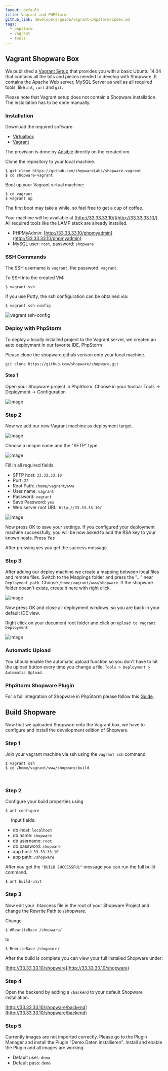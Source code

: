 ```yaml
---
layout: default
title: Vagrant and PHPStorm
github_link: developers-guide/vagrant-phpstorm/index.md
tags:
  - phpstorm
  - vagrant
  - tools
---
```

## Vagrant Shopware Box

We published a [Vagrant Setup](https://github.com/shopwareLabs/shopware-vagrant) that provides you with a basic Ubuntu 14.04 that contains all the bits and pieces needed to develop with Shopware.
It contains the Apache Web server, MySQL Server as well as all required tools, like `ant`, `curl` and `git`.

Please note that Vagrant setup does not contain a Shopware installation. The installation has to be done manually.

### Installation

Download the required software:

 - [Virtualbox](https://www.virtualbox.org/wiki/Downloads)
 - [Vagrant](https://www.vagrantup.com/downloads)

The provision is done by [Ansible](http://www.ansibleworks.com/docs/) directly on the created vm.

Clone the repository to your local machine.

	$ git clone https://github.com/shopwareLabs/shopware-vagrant
    $ cd shopware-vagrant

Boot up your Vagrant virtual machine:

    $ cd vagrant
    $ vagrant up

The first boot may take a while, so feel free to get a cup of coffee.

Your machine will be available at [http://33.33.33.10/](http://33.33.33.10/).
All required tools like the LAMP stack are already installed.

- PHPMyAdmin: [http://33.33.33.10/phpmyadmin](http://33.33.33.10/phpmyadmin)
- MySQL user: `root`, password: `shopware`


### SSH Commands

The SSH username is `vagrant`, the password: `vagrant`.

To SSH into the created VM:

    $ vagrant ssh


If you use Putty, the ssh configuration can be obtained via:

    $ vagrant ssh-config


![vagrant ssh-config](img/ssh-config.png)

### Deploy with PhpStorm

To deploy a locally installed project to the Vagrant server, we created an auto deployment in our favorite IDE, PhpStorm

Please clone the shopware github verison onto your local machine.

`git clone https://github.com/shopware/shopware.git`

#### Step 1
Open your Shopware project in PhpStorm.
Choose in your toolbar Tools -> Deployment -> Configuration

![image](img/toolbar-deploy.png)

### Step 2
Now we add our new Vagrant machine as deployment target.

![image](img/deployment-root.png)

Choose a unique name and the "SFTP" type.

![image](img/deployment-add.png)

Fill in all required fields.

* SFTP host: `33.33.33.10`
* Port: `22`
* Root Path: `/home/vagrant/www`
* User name: `vagrant`
* Password: `vagrant`
* Save Password: `yes`
* Web server root URL: `http://33.33.33.10/`

![image](img/deployment-conf.png)

Now press OK to save your settings.
If you configured your deployment machine successfully, you will be now asked to add the RSA key to your known hosts. Press *Yes*

After pressing yes you get the success message.

### Step 3
After adding our deploy machine we create a mapping between local files and remote files.
Switch to the Mappings folder and press the "..." near `Deployment path`.
Choose `/home/vagrant/www/shopware`. If the shopware folder doesn't exists, create it here with right click.

![image](img/deployment-map.png)

Now press OK and close all deployment windows, so you are back in your default IDE view.

Right click on your document root folder and click on `Upload to Vagrant Deployment`

![image](img/deployment-upload.png)

### Automatic Upload

You should enable the automatic upload function so you don't have to hit the upload button every time you change a file: `Tools > Deployment > Automatic Upload`.

### PhpStorm Shopware Plugin

For a full integration of Shopware in PhpStorm please follow this [Guide](https://confluence.jetbrains.com/display/PhpStorm/Shopware+development+with+PhpStorm).

## Build Shopware

Now that we uploaded Shopware onto the Vagrant box, we have to configure and install the development edition of Shopware.

### Step 1
Join your vagrant machine via ssh using the `vagrant ssh` command

    $ vagrant ssh
    $ cd /home/vagrant/www/shopware/build
  
### Step 2
Configure your build properties using

    $ ant configure
  
Input fields:

- db-host: `localhost`
- db name: `shopware`
- db username: `root`
- db password: `shopware`
- app host: `33.33.33.10`
- app path: `/shopware`

After you get the `"BUILD SUCCESSFUL"` message you can run the full build command.

    $ ant build-unit

### Step 3
Now edit your .htaccess file in the root of your Shopware Project and change the Rewrite Path to /shopware.

Change 

    $ #RewriteBase /shopware/

to 

    $ RewriteBase /shopware/

After the build is complete you can view your full installed Shopware under:

[http://33.33.33.10/shopware](http://33.33.33.10/shopware)

### Step 4
Open the backend by adding a `/backend` to your default Shopware installation.

[http://33.33.33.10/shopware/backend](http://33.33.33.10/shopware/backend)

### Step 5
Currently images are not imported correctly. Please go to the Plugin Manager and install the Plugin "Demo Daten installieren". Install and enable the Plugin and all images are working.


* Default user: `demo`
* Default pass: `demo`
